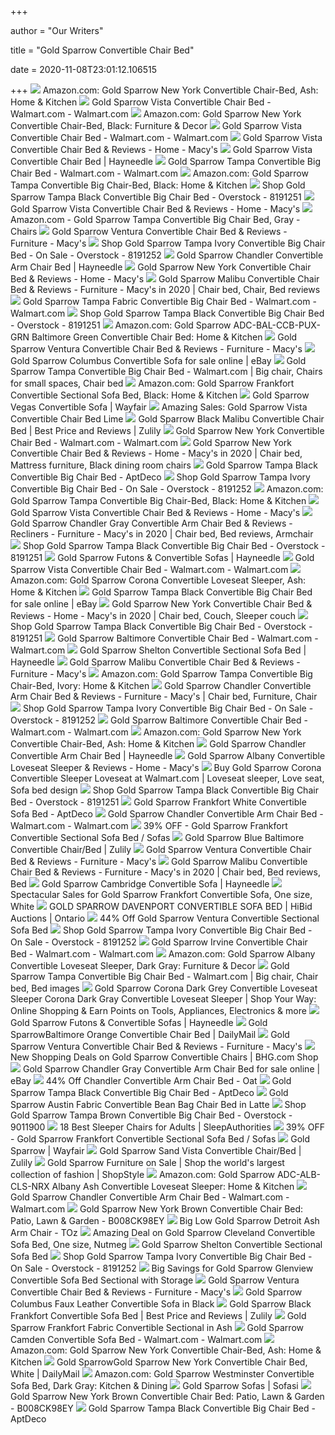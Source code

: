 +++
        
author = "Our Writers"
        
title = "Gold Sparrow Convertible Chair Bed"
        
date = 2020-11-08T23:01:12.106515
        
+++
[ ![](https://images-na.ssl-images-amazon.com/images/I/51G4K-cSHEL._AC_SY400_.jpg)](https://images-na.ssl-images-amazon.com/images/I/51G4K-cSHEL._AC_SY400_.jpg) Amazon.com: Gold Sparrow New York Convertible Chair-Bed, Ash: Home & Kitchen
[ ![](https://i5.walmartimages.com/asr/3b6197ee-6003-4597-aee1-f1610b04b376_1.5da1ffb3c8ff1a8557005fb04495a15e.jpeg)](https://i5.walmartimages.com/asr/3b6197ee-6003-4597-aee1-f1610b04b376_1.5da1ffb3c8ff1a8557005fb04495a15e.jpeg) Gold Sparrow Vista Convertible Chair Bed - Walmart.com - Walmart.com
[ ![](https://images-na.ssl-images-amazon.com/images/I/61Jt94KQITL._AC_SX355_.jpg)](https://images-na.ssl-images-amazon.com/images/I/61Jt94KQITL._AC_SX355_.jpg) Amazon.com: Gold Sparrow New York Convertible Chair-Bed, Black: Furniture &  Decor
[ ![](https://i5.walmartimages.com/asr/5b491bb1-6cff-4d84-9e91-f9bd70fb19e9_1.e41b3a47d313f22c84d86da9b3024d31.jpeg)](https://i5.walmartimages.com/asr/5b491bb1-6cff-4d84-9e91-f9bd70fb19e9_1.e41b3a47d313f22c84d86da9b3024d31.jpeg) Gold Sparrow Vista Convertible Chair Bed - Walmart.com - Walmart.com
[ ![](https://slimages.macys.com/is/image/MCY/products/9/optimized/10046679_fpx.tif?op_sharpen=1&wid=500&hei=613&fit=fit,1&$filtersm$)](https://slimages.macys.com/is/image/MCY/products/9/optimized/10046679_fpx.tif?op_sharpen=1&wid=500&hei=613&fit=fit,1&$filtersm$) Gold Sparrow Vista Convertible Chair Bed & Reviews - Home - Macy's
[ ![](https://content.haycdn.com/mgen/master:GOLP145.jpg)](https://content.haycdn.com/mgen/master:GOLP145.jpg) Gold Sparrow Vista Convertible Chair Bed | Hayneedle
[ ![](https://i5.walmartimages.com/asr/98237f00-043a-4d5c-a5a0-2ac3af5afaed_1.cfcad4e8f6ff27b24dd0daa7ddd6e257.jpeg)](https://i5.walmartimages.com/asr/98237f00-043a-4d5c-a5a0-2ac3af5afaed_1.cfcad4e8f6ff27b24dd0daa7ddd6e257.jpeg) Gold Sparrow Tampa Convertible Big Chair Bed - Walmart.com - Walmart.com
[ ![](https://images-na.ssl-images-amazon.com/images/I/91YXh9haY3L._AC_SX522_.jpg)](https://images-na.ssl-images-amazon.com/images/I/91YXh9haY3L._AC_SX522_.jpg) Amazon.com: Gold Sparrow Tampa Convertible Big Chair-Bed, Black: Home &  Kitchen
[ ![](https://ak1.ostkcdn.com/images/products/8191251/Gold-Sparrow-Tampa-Black-Convertible-Big-Chair-Bed-9e6094a8-e6fa-4dc7-9eba-0900d7799323_600.jpg)](https://ak1.ostkcdn.com/images/products/8191251/Gold-Sparrow-Tampa-Black-Convertible-Big-Chair-Bed-9e6094a8-e6fa-4dc7-9eba-0900d7799323_600.jpg) Shop Gold Sparrow Tampa Black Convertible Big Chair Bed - Overstock -  8191251
[ ![](https://slimages.macysassets.com/is/image/MCY/products/2/optimized/10046672_fpx.tif?op_sharpen=1&wid=500&hei=613&fit=fit,1&$filtersm$)](https://slimages.macysassets.com/is/image/MCY/products/2/optimized/10046672_fpx.tif?op_sharpen=1&wid=500&hei=613&fit=fit,1&$filtersm$) Gold Sparrow Vista Convertible Chair Bed & Reviews - Home - Macy's
[ ![](https://images-na.ssl-images-amazon.com/images/I/915Cap60YzL._AC_SX522_.jpg)](https://images-na.ssl-images-amazon.com/images/I/915Cap60YzL._AC_SX522_.jpg) Amazon.com - Gold Sparrow Tampa Convertible Big Chair Bed, Gray - Chairs
[ ![](https://slimages.macysassets.com/is/image/MCY/products/4/optimized/17088564_fpx.tif?op_sharpen=1&wid=500&hei=613&fit=fit,1&$filtersm$)](https://slimages.macysassets.com/is/image/MCY/products/4/optimized/17088564_fpx.tif?op_sharpen=1&wid=500&hei=613&fit=fit,1&$filtersm$) Gold Sparrow Ventura Convertible Chair Bed & Reviews - Furniture - Macy's
[ ![](https://ak1.ostkcdn.com/images/products/8191252/Gold-Sparrow-Tampa-Ivory-Convertible-Big-Chair-Bed-46216dfc-7daa-40b0-b5ad-15177ced7c3e.jpg)](https://ak1.ostkcdn.com/images/products/8191252/Gold-Sparrow-Tampa-Ivory-Convertible-Big-Chair-Bed-46216dfc-7daa-40b0-b5ad-15177ced7c3e.jpg) Shop Gold Sparrow Tampa Ivory Convertible Big Chair Bed - On Sale -  Overstock - 8191252
[ ![](https://content.haycdn.com/mgen/master:GOLP209.jpg?is=654,654,0xffffff)](https://content.haycdn.com/mgen/master:GOLP209.jpg?is=654,654,0xffffff) Gold Sparrow Chandler Convertible Arm Chair Bed | Hayneedle
[ ![](https://slimages.macysassets.com/is/image/MCY/products/4/optimized/10046874_fpx.tif?op_sharpen=1&wid=500&hei=613&fit=fit,1&$filtersm$)](https://slimages.macysassets.com/is/image/MCY/products/4/optimized/10046874_fpx.tif?op_sharpen=1&wid=500&hei=613&fit=fit,1&$filtersm$) Gold Sparrow New York Convertible Chair Bed & Reviews - Home - Macy's
[ ![](https://i.pinimg.com/474x/29/a4/be/29a4beb4f8e05422664902d4a7eac21e.jpg)](https://i.pinimg.com/474x/29/a4/be/29a4beb4f8e05422664902d4a7eac21e.jpg) Gold Sparrow Malibu Convertible Chair Bed & Reviews - Furniture - Macy's in  2020 | Chair bed, Chair, Bed reviews
[ ![](https://i5.walmartimages.com/asr/a571266e-2016-40f6-b7e0-db25ddf7d54e_1.8bda39f7f37b7fbe67e3bac5bdc60e1c.jpeg?odnWidth=612&odnHeight=612&odnBg=ffffff)](https://i5.walmartimages.com/asr/a571266e-2016-40f6-b7e0-db25ddf7d54e_1.8bda39f7f37b7fbe67e3bac5bdc60e1c.jpeg?odnWidth=612&odnHeight=612&odnBg=ffffff) Gold Sparrow Tampa Fabric Convertible Big Chair Bed - Walmart.com -  Walmart.com
[ ![](https://ak1.ostkcdn.com/images/products/8191251/Gold-Sparrow-Tampa-Black-Convertible-Big-Chair-Bed-f96a8810-b504-4eca-a664-074682d25906_600.jpg?impolicy=medium)](https://ak1.ostkcdn.com/images/products/8191251/Gold-Sparrow-Tampa-Black-Convertible-Big-Chair-Bed-f96a8810-b504-4eca-a664-074682d25906_600.jpg?impolicy=medium) Shop Gold Sparrow Tampa Black Convertible Big Chair Bed - Overstock -  8191251
[ ![](https://images-na.ssl-images-amazon.com/images/I/61ap0hLCB5L._AC_SX522_.jpg)](https://images-na.ssl-images-amazon.com/images/I/61ap0hLCB5L._AC_SX522_.jpg) Amazon.com: Gold Sparrow ADC-BAL-CCB-PUX-GRN Baltimore Green Convertible  Chair Bed: Home & Kitchen
[ ![](https://slimages.macysassets.com/is/image/MCY/products/7/optimized/17088547_fpx.tif?op_sharpen=1&wid=500&hei=613&fit=fit,1&$filtersm$)](https://slimages.macysassets.com/is/image/MCY/products/7/optimized/17088547_fpx.tif?op_sharpen=1&wid=500&hei=613&fit=fit,1&$filtersm$) Gold Sparrow Ventura Convertible Chair Bed & Reviews - Furniture - Macy's
[ ![](https://i.ebayimg.com/images/g/CdQAAOSwT0tallj~/s-l1600.jpg)](https://i.ebayimg.com/images/g/CdQAAOSwT0tallj~/s-l1600.jpg) Gold Sparrow Columbus Convertible Sofa for sale online | eBay
[ ![](https://i.pinimg.com/474x/f3/7b/bc/f37bbcebc9a6ebf3a99b501da0b5d4f1.jpg)](https://i.pinimg.com/474x/f3/7b/bc/f37bbcebc9a6ebf3a99b501da0b5d4f1.jpg) Gold Sparrow Tampa Convertible Big Chair Bed - Walmart.com | Big chair,  Chairs for small spaces, Chair bed
[ ![](https://images-na.ssl-images-amazon.com/images/I/81U%2BUI6vuSL._AC_SL1500_.jpg)](https://images-na.ssl-images-amazon.com/images/I/81U%2BUI6vuSL._AC_SL1500_.jpg) Amazon.com: Gold Sparrow Frankfort Convertible Sectional Sofa Bed, Black:  Home & Kitchen
[ ![](https://secure.img1-fg.wfcdn.com/im/15921892/resize-h800-w800%5Ecompr-r85/8109/8109063/Vegas+Convertible+Sofa.jpg)](https://secure.img1-fg.wfcdn.com/im/15921892/resize-h800-w800%5Ecompr-r85/8109/8109063/Vegas+Convertible+Sofa.jpg) Gold Sparrow Vegas Convertible Sofa | Wayfair
[ ![](https://images.prod.meredith.com/product/2681126243bf3e3bbde324fd2da5d805/1577164430906/l/gold-sparrow-vista-convertible-chair-bed-lime)](https://images.prod.meredith.com/product/2681126243bf3e3bbde324fd2da5d805/1577164430906/l/gold-sparrow-vista-convertible-chair-bed-lime) Amazing Sales: Gold Sparrow Vista Convertible Chair Bed Lime
[ ![](https://cfcdn.zulily.com/images/cache/product/452x1000/444911/zu88466204_main_tm1597087701.jpg)](https://cfcdn.zulily.com/images/cache/product/452x1000/444911/zu88466204_main_tm1597087701.jpg) Gold Sparrow Black Malibu Convertible Chair Bed | Best Price and Reviews |  Zulily
[ ![](https://i5.walmartimages.com/asr/5757ae75-3d4d-48f7-8e9f-d83c758ff50b.c8674f904244e54516b1eba532bd9921.jpeg)](https://i5.walmartimages.com/asr/5757ae75-3d4d-48f7-8e9f-d83c758ff50b.c8674f904244e54516b1eba532bd9921.jpeg) Gold Sparrow New York Convertible Chair Bed - Walmart.com - Walmart.com
[ ![](https://i.pinimg.com/originals/0e/fd/ce/0efdce8d88b600b4aa579eb35b80b0b3.jpg)](https://i.pinimg.com/originals/0e/fd/ce/0efdce8d88b600b4aa579eb35b80b0b3.jpg) Gold Sparrow New York Convertible Chair Bed & Reviews - Home - Macy's in  2020 | Chair bed, Mattress furniture, Black dining room chairs
[ ![](https://d6qwfb5pdou4u.cloudfront.net/product-images/6340001-6350000/6340267/1580035467208be38a129933a0a60857870d2de0a0/1500-1500-frame-0.jpg)](https://d6qwfb5pdou4u.cloudfront.net/product-images/6340001-6350000/6340267/1580035467208be38a129933a0a60857870d2de0a0/1500-1500-frame-0.jpg) Gold Sparrow Tampa Black Convertible Big Chair Bed - AptDeco
[ ![](https://ak1.ostkcdn.com/images/products/8191252/Gold-Sparrow-Tampa-Ivory-Convertible-Big-Chair-Bed-5bcbe5d3-3c12-483f-8c04-08afcde29774.jpg)](https://ak1.ostkcdn.com/images/products/8191252/Gold-Sparrow-Tampa-Ivory-Convertible-Big-Chair-Bed-5bcbe5d3-3c12-483f-8c04-08afcde29774.jpg) Shop Gold Sparrow Tampa Ivory Convertible Big Chair Bed - On Sale -  Overstock - 8191252
[ ![](https://m.media-amazon.com/images/I/51yByIF6pTL._AC_.__US500__.jpg)](https://m.media-amazon.com/images/I/51yByIF6pTL._AC_.__US500__.jpg) Amazon.com: Gold Sparrow Tampa Convertible Big Chair-Bed, Black: Home &  Kitchen
[ ![](https://slimages.macysassets.com/is/image/MCY/products/7/optimized/10046767_fpx.tif?op_sharpen=1&wid=500&hei=613&fit=fit,1&$filtersm$)](https://slimages.macysassets.com/is/image/MCY/products/7/optimized/10046767_fpx.tif?op_sharpen=1&wid=500&hei=613&fit=fit,1&$filtersm$) Gold Sparrow Vista Convertible Chair Bed & Reviews - Home - Macy's
[ ![](https://i.pinimg.com/originals/52/67/ce/5267ceb43ebfe3f0883adadd62bf980a.jpg)](https://i.pinimg.com/originals/52/67/ce/5267ceb43ebfe3f0883adadd62bf980a.jpg) Gold Sparrow Chandler Gray Convertible Arm Chair Bed & Reviews - Recliners  - Furniture - Macy's in 2020 | Chair bed, Bed reviews, Armchair
[ ![](https://ak1.ostkcdn.com/images/products/8191251/Gold-Sparrow-Tampa-Black-Convertible-Big-Chair-Bed-78096b73-6c86-4d7c-a1b3-b8ad192f7e80_600.jpg?impolicy=medium)](https://ak1.ostkcdn.com/images/products/8191251/Gold-Sparrow-Tampa-Black-Convertible-Big-Chair-Bed-78096b73-6c86-4d7c-a1b3-b8ad192f7e80_600.jpg?impolicy=medium) Shop Gold Sparrow Tampa Black Convertible Big Chair Bed - Overstock -  8191251
[ ![](https://content.haycdn.com/mgen/master:GOLP023.jpg?is=400,400,0xffffff)](https://content.haycdn.com/mgen/master:GOLP023.jpg?is=400,400,0xffffff) Gold Sparrow Futons & Convertible Sofas | Hayneedle
[ ![](https://i5.walmartimages.com/asr/e39b1b07-c6b0-4ab5-9522-1f3e9291c500_1.d5ebd22337866bbc2bde2632d869a9ce.jpeg)](https://i5.walmartimages.com/asr/e39b1b07-c6b0-4ab5-9522-1f3e9291c500_1.d5ebd22337866bbc2bde2632d869a9ce.jpeg) Gold Sparrow Vista Convertible Chair Bed - Walmart.com - Walmart.com
[ ![](https://images-na.ssl-images-amazon.com/images/I/91mMTSLsKAL._AC_SX522_.jpg)](https://images-na.ssl-images-amazon.com/images/I/91mMTSLsKAL._AC_SX522_.jpg) Amazon.com: Gold Sparrow Corona Convertible Loveseat Sleeper, Ash: Home &  Kitchen
[ ![](https://i.ebayimg.com/00/s/MTIwMFgxNjAw/z/g38AAOSw~w5eFDWo/$_57.JPG?set_id=8800005007)](https://i.ebayimg.com/00/s/MTIwMFgxNjAw/z/g38AAOSw~w5eFDWo/$_57.JPG?set_id=8800005007) Gold Sparrow Tampa Black Convertible Big Chair Bed for sale online | eBay
[ ![](https://i.pinimg.com/474x/42/1e/6a/421e6affaeb7565d30a96aec6b7b8938.jpg)](https://i.pinimg.com/474x/42/1e/6a/421e6affaeb7565d30a96aec6b7b8938.jpg) Gold Sparrow New York Convertible Chair Bed & Reviews - Home - Macy's in  2020 | Chair bed, Couch, Sleeper couch
[ ![](https://ak1.ostkcdn.com/images/products/8191251/Gold-Sparrow-Tampa-Black-Convertible-Big-Chair-Bed-cd5003ac-f232-4edc-9765-817235c750af_600.jpg?impolicy=medium)](https://ak1.ostkcdn.com/images/products/8191251/Gold-Sparrow-Tampa-Black-Convertible-Big-Chair-Bed-cd5003ac-f232-4edc-9765-817235c750af_600.jpg?impolicy=medium) Shop Gold Sparrow Tampa Black Convertible Big Chair Bed - Overstock -  8191251
[ ![](https://i5.walmartimages.com/asr/72b79c58-d77b-4c5b-8570-7cc7f4dc2d74.aab06610c71d802c5364ace6cef01986.jpeg)](https://i5.walmartimages.com/asr/72b79c58-d77b-4c5b-8570-7cc7f4dc2d74.aab06610c71d802c5364ace6cef01986.jpeg) Gold Sparrow Baltimore Convertible Chair Bed - Walmart.com - Walmart.com
[ ![](https://content.haycdn.com/mgen/master:GOLP189.jpg)](https://content.haycdn.com/mgen/master:GOLP189.jpg) Gold Sparrow Shelton Convertible Sectional Sofa Bed | Hayneedle
[ ![](https://slimages.macys.com/is/image/MCY/products/3/optimized/16319203_fpx.tif?op_sharpen=1&wid=500&hei=613&fit=fit,1&$filtersm$)](https://slimages.macys.com/is/image/MCY/products/3/optimized/16319203_fpx.tif?op_sharpen=1&wid=500&hei=613&fit=fit,1&$filtersm$) Gold Sparrow Malibu Convertible Chair Bed & Reviews - Furniture - Macy's
[ ![](https://m.media-amazon.com/images/I/31VEZTiePEL._AC_.__US500__.jpg)](https://m.media-amazon.com/images/I/31VEZTiePEL._AC_.__US500__.jpg) Amazon.com: Gold Sparrow Tampa Convertible Big Chair-Bed, Ivory: Home &  Kitchen
[ ![](https://i.pinimg.com/564x/8b/f9/a7/8bf9a7b3a85ddc59d93ec2c76ec317ff.jpg)](https://i.pinimg.com/564x/8b/f9/a7/8bf9a7b3a85ddc59d93ec2c76ec317ff.jpg) Gold Sparrow Chandler Convertible Arm Chair Bed & Reviews - Furniture -  Macy's | Chair bed, Furniture, Chair
[ ![](https://ak1.ostkcdn.com/images/products/8191252/Gold-Sparrow-Tampa-Ivory-Convertible-Big-Chair-Bed-dbecc0a2-26c7-48f1-a354-34618812d3f0_600.jpg?impolicy=medium)](https://ak1.ostkcdn.com/images/products/8191252/Gold-Sparrow-Tampa-Ivory-Convertible-Big-Chair-Bed-dbecc0a2-26c7-48f1-a354-34618812d3f0_600.jpg?impolicy=medium) Shop Gold Sparrow Tampa Ivory Convertible Big Chair Bed - On Sale -  Overstock - 8191252
[ ![](https://i5.walmartimages.com/asr/e6c1a798-b007-48b6-8bcf-23a54def2714_1.c85b829f707f4187a2aa931bc69128c6.jpeg)](https://i5.walmartimages.com/asr/e6c1a798-b007-48b6-8bcf-23a54def2714_1.c85b829f707f4187a2aa931bc69128c6.jpeg) Gold Sparrow Baltimore Convertible Chair Bed - Walmart.com - Walmart.com
[ ![](https://images-na.ssl-images-amazon.com/images/I/41B4i5jIatL._AC_SY400_.jpg)](https://images-na.ssl-images-amazon.com/images/I/41B4i5jIatL._AC_SY400_.jpg) Amazon.com: Gold Sparrow New York Convertible Chair-Bed, Ash: Home & Kitchen
[ ![](https://content.haycdn.com/mgen/inuse:GOLP209.jpg?is=654,654,0xffffff)](https://content.haycdn.com/mgen/inuse:GOLP209.jpg?is=654,654,0xffffff) Gold Sparrow Chandler Convertible Arm Chair Bed | Hayneedle
[ ![](https://slimages.macys.com/is/image/MCY/products/3/optimized/10046583_fpx.tif?op_sharpen=1&wid=500&hei=613&fit=fit,1&$filtersm$)](https://slimages.macys.com/is/image/MCY/products/3/optimized/10046583_fpx.tif?op_sharpen=1&wid=500&hei=613&fit=fit,1&$filtersm$) Gold Sparrow Albany Convertible Loveseat Sleeper & Reviews - Home - Macy's
[ ![](https://i.pinimg.com/originals/1b/83/88/1b8388ac74124091d02722ccf36257a5.jpg)](https://i.pinimg.com/originals/1b/83/88/1b8388ac74124091d02722ccf36257a5.jpg) Buy Gold Sparrow Corona Convertible Sleeper Loveseat at Walmart.com |  Loveseat sleeper, Love seat, Sofa bed design
[ ![](https://ak1.ostkcdn.com/images/products/8191251/Gold-Sparrow-Tampa-Black-Convertible-Big-Chair-Bed-9608206b-39f2-42b5-8a19-c0d9fe11da1c_600.jpg?impolicy=medium)](https://ak1.ostkcdn.com/images/products/8191251/Gold-Sparrow-Tampa-Black-Convertible-Big-Chair-Bed-9608206b-39f2-42b5-8a19-c0d9fe11da1c_600.jpg?impolicy=medium) Shop Gold Sparrow Tampa Black Convertible Big Chair Bed - Overstock -  8191251
[ ![](https://d6qwfb5pdou4u.cloudfront.net/product-images/5800001-5810000/5802379/1560268704b088437b2aa1d065f08d2bfb43361b11/1500-1500-frame-0.jpg)](https://d6qwfb5pdou4u.cloudfront.net/product-images/5800001-5810000/5802379/1560268704b088437b2aa1d065f08d2bfb43361b11/1500-1500-frame-0.jpg) Gold Sparrow Frankfort White Convertible Sofa Bed - AptDeco
[ ![](https://i5.walmartimages.com/asr/5ac977be-22c2-4961-9994-45da93519a54.1c02d4a8ca370bb8c48a65aa71654965.jpeg)](https://i5.walmartimages.com/asr/5ac977be-22c2-4961-9994-45da93519a54.1c02d4a8ca370bb8c48a65aa71654965.jpeg) Gold Sparrow Chandler Convertible Arm Chair Bed - Walmart.com - Walmart.com
[ ![](https://images.kaiyo.com/93969/shop/sofas/sectionals/buy-gold-sparrow-frankfort-convertible-sectional-sofa-bed.jpeg)](https://images.kaiyo.com/93969/shop/sofas/sectionals/buy-gold-sparrow-frankfort-convertible-sectional-sofa-bed.jpeg) 39% OFF - Gold Sparrow Frankfort Convertible Sectional Sofa Bed / Sofas
[ ![](https://cfcdn.zulily.com/images/cache/product/452x1000/231966/zu46148980_main_tm1489682018.jpg)](https://cfcdn.zulily.com/images/cache/product/452x1000/231966/zu46148980_main_tm1489682018.jpg) Gold Sparrow Blue Baltimore Convertible Chair/Bed | Zulily
[ ![](https://slimages.macysassets.com/is/image/MCY/products/3/optimized/17088543_fpx.tif?op_sharpen=1&wid=500&hei=613&fit=fit,1&$filtersm$)](https://slimages.macysassets.com/is/image/MCY/products/3/optimized/17088543_fpx.tif?op_sharpen=1&wid=500&hei=613&fit=fit,1&$filtersm$) Gold Sparrow Ventura Convertible Chair Bed & Reviews - Furniture - Macy's
[ ![](https://i.pinimg.com/474x/4d/18/b9/4d18b9f73bc6fb765ff3f4e982f6130e.jpg)](https://i.pinimg.com/474x/4d/18/b9/4d18b9f73bc6fb765ff3f4e982f6130e.jpg) Gold Sparrow Malibu Convertible Chair Bed & Reviews - Furniture - Macy's in  2020 | Chair bed, Bed reviews, Bed
[ ![](https://content.haycdn.com/mgen/master:GOLP009.jpg?is=654,654,0xffffff)](https://content.haycdn.com/mgen/master:GOLP009.jpg?is=654,654,0xffffff) Gold Sparrow Cambridge Convertible Sofa | Hayneedle
[ ![](https://images.prod.meredith.com/product/f05799d6f3d5abc37e410831b195d7ab/1591265549351/l/gold-sparrow-frankfort-convertible-sofa-one-size-white)](https://images.prod.meredith.com/product/f05799d6f3d5abc37e410831b195d7ab/1591265549351/l/gold-sparrow-frankfort-convertible-sofa-one-size-white) Spectacular Sales for Gold Sparrow Frankfort Convertible Sofa, One size,  White
[ ![](https://media.sandhills.com/img.axd?id=6031993759&wid=&p=&ext=&w=0&h=0&t=&lp=&c=True&wt=False&sz=Max&rt=0&checksum=bkSZFh%2FlQM8OXGw6dHWWR%2FLUH2Gv5ZBz)](https://media.sandhills.com/img.axd?id=6031993759&wid=&p=&ext=&w=0&h=0&t=&lp=&c=True&wt=False&sz=Max&rt=0&checksum=bkSZFh%2FlQM8OXGw6dHWWR%2FLUH2Gv5ZBz) GOLD SPARROW DAVENPORT CONVERTIBLE SOFA BED | HiBid Auctions | Ontario
[ ![](https://images.prod.meredith.com/product/b9ff6f4442c228e90c234858981c6294/1596794520404/l/gold-sparrow-ventura-convertible-sectional-sofa-bed)](https://images.prod.meredith.com/product/b9ff6f4442c228e90c234858981c6294/1596794520404/l/gold-sparrow-ventura-convertible-sectional-sofa-bed) 44% Off Gold Sparrow Ventura Convertible Sectional Sofa Bed
[ ![](https://ak1.ostkcdn.com/images/products/8191252/Gold-Sparrow-Tampa-Ivory-Convertible-Big-Chair-Bed-587e6ae8-c969-4f79-81f2-30e1005bce86_600.jpg?impolicy=medium)](https://ak1.ostkcdn.com/images/products/8191252/Gold-Sparrow-Tampa-Ivory-Convertible-Big-Chair-Bed-587e6ae8-c969-4f79-81f2-30e1005bce86_600.jpg?impolicy=medium) Shop Gold Sparrow Tampa Ivory Convertible Big Chair Bed - On Sale -  Overstock - 8191252
[ ![](https://i5.walmartimages.com/asr/66d01350-0ed4-4af1-8707-3e5346eb2db4_1.5e8f2bafe7848bd2728ca3e1d88f8e07.jpeg)](https://i5.walmartimages.com/asr/66d01350-0ed4-4af1-8707-3e5346eb2db4_1.5e8f2bafe7848bd2728ca3e1d88f8e07.jpeg) Gold Sparrow Irvine Convertible Chair Bed - Walmart.com - Walmart.com
[ ![](https://m.media-amazon.com/images/I/A1teFf2uvdL._AC_UL400_.jpg)](https://m.media-amazon.com/images/I/A1teFf2uvdL._AC_UL400_.jpg) Amazon.com: Gold Sparrow Albany Convertible Loveseat Sleeper, Dark Gray:  Furniture & Decor
[ ![](https://i.pinimg.com/474x/bb/b7/17/bbb717c763911632ee4e1251aeb9bbe8.jpg)](https://i.pinimg.com/474x/bb/b7/17/bbb717c763911632ee4e1251aeb9bbe8.jpg) Gold Sparrow Tampa Convertible Big Chair Bed - Walmart.com | Big chair, Chair  bed, Bed images
[ ![](https://s3.sywcdn.net/getImage?url=https%3A%2F%2Fc.shld.net%2Frpx%2Fi%2Fs%2Fpi%2Fmp%2F20571%2Fprod_7865778122%3Fsrc%3Dhttp%253A%252F%252Fak1.ostkcdn.com%252Fimages%252Fproducts%252F9920600%252FL17078093.jpg%26d%3D4e014960ffc761f72048b457c7c56cb0d76004f4&t=Product&w=1500&h=1500&qlt=100&mrg=1&str=1&s=6a4bab6ee3d2bfb26a576b8b75de718a)](https://s3.sywcdn.net/getImage?url=https%3A%2F%2Fc.shld.net%2Frpx%2Fi%2Fs%2Fpi%2Fmp%2F20571%2Fprod_7865778122%3Fsrc%3Dhttp%253A%252F%252Fak1.ostkcdn.com%252Fimages%252Fproducts%252F9920600%252FL17078093.jpg%26d%3D4e014960ffc761f72048b457c7c56cb0d76004f4&t=Product&w=1500&h=1500&qlt=100&mrg=1&str=1&s=6a4bab6ee3d2bfb26a576b8b75de718a) Gold Sparrow Corona Dark Grey Convertible Loveseat Sleeper Corona Dark Gray  Convertible Loveseat Sleeper | Shop Your Way: Online Shopping & Earn Points  on Tools, Appliances, Electronics & more
[ ![](https://content.haycdn.com/mgen/master:GOLP133.jpg?is=400,400,0xffffff)](https://content.haycdn.com/mgen/master:GOLP133.jpg?is=400,400,0xffffff) Gold Sparrow Futons & Convertible Sofas | Hayneedle
[ ![](https://ak1.ostkcdn.com/images/products/6434030/Baltimore-Orange-Faux-Leather-Convertible-Chair-Bed-cf9a8cb0-8491-4a15-98c6-e27f9ac1899a_1000.jpg)](https://ak1.ostkcdn.com/images/products/6434030/Baltimore-Orange-Faux-Leather-Convertible-Chair-Bed-cf9a8cb0-8491-4a15-98c6-e27f9ac1899a_1000.jpg) Gold SparrowBaltimore Orange Convertible Chair Bed | DailyMail
[ ![](https://slimages.macysassets.com/is/image/MCY/products/1/optimized/17088541_fpx.tif?op_sharpen=1&wid=500&hei=613&fit=fit,1&$filtersm$)](https://slimages.macysassets.com/is/image/MCY/products/1/optimized/17088541_fpx.tif?op_sharpen=1&wid=500&hei=613&fit=fit,1&$filtersm$) Gold Sparrow Ventura Convertible Chair Bed & Reviews - Furniture - Macy's
[ ![](https://images.prod.meredith.com/product/b29fa07154984c1489e493936778d334/1576930662702/m/vista-lime-convertible-chair-bed)](https://images.prod.meredith.com/product/b29fa07154984c1489e493936778d334/1576930662702/m/vista-lime-convertible-chair-bed) New Shopping Deals on Gold Sparrow Convertible Chairs | BHG.com Shop
[ ![](https://i.ebayimg.com/images/g/UjcAAOSwbl9fmocp/s-l640.jpg)](https://i.ebayimg.com/images/g/UjcAAOSwbl9fmocp/s-l640.jpg) Gold Sparrow Chandler Gray Convertible Arm Chair Bed for sale online | eBay
[ ![](https://images.prod.meredith.com/product/5800aff3c48592d3dc6dd066f21fe6e9/1562300039291/l/chandler-convertible-arm-chair-bed-oat)](https://images.prod.meredith.com/product/5800aff3c48592d3dc6dd066f21fe6e9/1562300039291/l/chandler-convertible-arm-chair-bed-oat) 44% Off Chandler Convertible Arm Chair Bed - Oat
[ ![](https://d6qwfb5pdou4u.cloudfront.net/product-images/6340001-6350000/6340267/277a0dc4a07ba8b0ecfaba53d293dabe7d9af998308395075d09f5958cda5336/1500-1500-frame-0.jpg)](https://d6qwfb5pdou4u.cloudfront.net/product-images/6340001-6350000/6340267/277a0dc4a07ba8b0ecfaba53d293dabe7d9af998308395075d09f5958cda5336/1500-1500-frame-0.jpg) Gold Sparrow Tampa Black Convertible Big Chair Bed - AptDeco
[ ![](https://c.shld.net/rpx/i/s/pi/mp/5107/prod_11625425318?src=http%3A%2F%2Fmedia.cymaxstores.com%2Fimages%2F3949%2F526767-L.jpg&d=b0457e8fd3b731130206993b295946186bea4f54&hei=333&wid=333&op_sharpen=1)](https://c.shld.net/rpx/i/s/pi/mp/5107/prod_11625425318?src=http%3A%2F%2Fmedia.cymaxstores.com%2Fimages%2F3949%2F526767-L.jpg&d=b0457e8fd3b731130206993b295946186bea4f54&hei=333&wid=333&op_sharpen=1) Gold Sparrow Austin Fabric Convertible Bean Bag Chair Bed in Latte
[ ![](https://ak1.ostkcdn.com/images/products/9011900/Gold-Sparrow-Tampa-Brown-Convertible-Big-Chair-Bed-53348a0e-f9ee-4054-9217-def00c6098b3.jpg)](https://ak1.ostkcdn.com/images/products/9011900/Gold-Sparrow-Tampa-Brown-Convertible-Big-Chair-Bed-53348a0e-f9ee-4054-9217-def00c6098b3.jpg) Shop Gold Sparrow Tampa Brown Convertible Big Chair Bed - Overstock -  9011900
[ ![](https://sleepauthorities.com/wp-content/uploads/2020/07/91Fz6Wbta8L._AC_SL1500_.jpg)](https://sleepauthorities.com/wp-content/uploads/2020/07/91Fz6Wbta8L._AC_SL1500_.jpg) 18 Best Sleeper Chairs for Adults | SleepAuthorities
[ ![](https://images.kaiyo.com/93969/shop/sofas/sectionals/sell-gold-sparrow-frankfort-convertible-sectional-sofa-bed.jpeg)](https://images.kaiyo.com/93969/shop/sofas/sectionals/sell-gold-sparrow-frankfort-convertible-sectional-sofa-bed.jpeg) 39% OFF - Gold Sparrow Frankfort Convertible Sectional Sofa Bed / Sofas
[ ![](https://secure.img1-fg.wfcdn.com/im/04947908/resize-h400-w400%5Ecompr-r85/1821/18213459/default_name.jpg)](https://secure.img1-fg.wfcdn.com/im/04947908/resize-h400-w400%5Ecompr-r85/1821/18213459/default_name.jpg) Gold Sparrow | Wayfair
[ ![](https://cfcdn.zulily.com/images/cache/product/452x1000/225276/zu45055886_main_tm1485788759.jpg)](https://cfcdn.zulily.com/images/cache/product/452x1000/225276/zu45055886_main_tm1485788759.jpg) Gold Sparrow Sand Vista Convertible Chair/Bed | Zulily
[ ![](https://img.shopstyle-cdn.com/sim/06/15/06151fd9086da174cae53c4abc4c83b2_best/gold-sparrow-alton-convertible-sofa-bed.jpg)](https://img.shopstyle-cdn.com/sim/06/15/06151fd9086da174cae53c4abc4c83b2_best/gold-sparrow-alton-convertible-sofa-bed.jpg) Gold Sparrow Furniture on Sale | Shop the world's largest collection of  fashion | ShopStyle
[ ![](https://images-na.ssl-images-amazon.com/images/I/61yLaRwKXiL._AC_SX522_.jpg)](https://images-na.ssl-images-amazon.com/images/I/61yLaRwKXiL._AC_SX522_.jpg) Amazon.com: Gold Sparrow ADC-ALB-CLS-NRX Albany Ash Convertible Loveseat  Sleeper: Home & Kitchen
[ ![](https://i5.walmartimages.com/asr/55f58100-f675-4ca0-9f2c-c97fc659763d.a87f4f9d6aa5af74626e96800b90d920.jpeg)](https://i5.walmartimages.com/asr/55f58100-f675-4ca0-9f2c-c97fc659763d.a87f4f9d6aa5af74626e96800b90d920.jpeg) Gold Sparrow Chandler Convertible Arm Chair Bed - Walmart.com - Walmart.com
[ ![](http://www.thelordsharvest.ca/bmz_cache/3/Gold%20Sparrow%20New%20York%20Brown%20Convertible%20Chair%20Bed%20-%20B008CK98EY_1_500x318.jpg)](http://www.thelordsharvest.ca/bmz_cache/3/Gold%20Sparrow%20New%20York%20Brown%20Convertible%20Chair%20Bed%20-%20B008CK98EY_1_500x318.jpg) Gold Sparrow New York Brown Convertible Chair Bed: Patio, Lawn & Garden -  B008CK98EY
[ ![](http://ak1.ostkcdn.com/images/products/8428533/Gold-Sparrow-Detroit-Ash-Arm-Chair-99a6f965-3dd5-4466-96a3-aafce358f9ee_320.jpg)](http://ak1.ostkcdn.com/images/products/8428533/Gold-Sparrow-Detroit-Ash-Arm-Chair-99a6f965-3dd5-4466-96a3-aafce358f9ee_320.jpg) Big Low Gold Sparrow Detroit Ash Arm Chair - TOz
[ ![](https://images.prod.meredith.com/product/cd1e6097b695c5fd17ddb8bf9b533f52/1536660181138/l/gold-sparrow-adc-cle-csb-dpx-nut-cleveland-convertible-sofa-one-size-nutmeg)](https://images.prod.meredith.com/product/cd1e6097b695c5fd17ddb8bf9b533f52/1536660181138/l/gold-sparrow-adc-cle-csb-dpx-nut-cleveland-convertible-sofa-one-size-nutmeg) Amazing Deal on Gold Sparrow Cleveland Convertible Sofa Bed, One size,  Nutmeg
[ ![](http://images.sectionalsofas.biz/shelton-convertible-sectional-sofa-bed.jpg)](http://images.sectionalsofas.biz/shelton-convertible-sectional-sofa-bed.jpg) Gold Sparrow Shelton Convertible Sectional Sofa Bed
[ ![](https://ak1.ostkcdn.com/images/products/8191252/Gold-Sparrow-Tampa-Ivory-Convertible-Big-Chair-Bed-339f6180-837a-44d6-ad50-1ee32e0e1dff_600.jpg?impolicy=medium)](https://ak1.ostkcdn.com/images/products/8191252/Gold-Sparrow-Tampa-Ivory-Convertible-Big-Chair-Bed-339f6180-837a-44d6-ad50-1ee32e0e1dff_600.jpg?impolicy=medium) Shop Gold Sparrow Tampa Ivory Convertible Big Chair Bed - On Sale -  Overstock - 8191252
[ ![](https://images.prod.meredith.com/product/d6362d94adf4949e3d7670a97b0a57e4/1602756147511/l/gold-sparrow-glenview-convertible-sofa-bed-sectional-with-storage)](https://images.prod.meredith.com/product/d6362d94adf4949e3d7670a97b0a57e4/1602756147511/l/gold-sparrow-glenview-convertible-sofa-bed-sectional-with-storage) Big Savings for Gold Sparrow Glenview Convertible Sofa Bed Sectional with  Storage
[ ![](https://slimages.macysassets.com/is/image/MCY/products/6/optimized/17088546_fpx.tif?op_sharpen=1&wid=500&hei=613&fit=fit,1&$filtersm$)](https://slimages.macysassets.com/is/image/MCY/products/6/optimized/17088546_fpx.tif?op_sharpen=1&wid=500&hei=613&fit=fit,1&$filtersm$) Gold Sparrow Ventura Convertible Chair Bed & Reviews - Furniture - Macy's
[ ![](https://c.shld.net/rpx/i/s/pi/mp/5107/prod_11625422618?src=http%3A%2F%2Fmedia.cymaxstores.com%2FImages%2F3949%2F526760-1-L.jpg&d=f3ea370bc7b9278997337798570aca86eb718203&hei=333&wid=333&op_sharpen=1)](https://c.shld.net/rpx/i/s/pi/mp/5107/prod_11625422618?src=http%3A%2F%2Fmedia.cymaxstores.com%2FImages%2F3949%2F526760-1-L.jpg&d=f3ea370bc7b9278997337798570aca86eb718203&hei=333&wid=333&op_sharpen=1) Gold Sparrow Columbus Faux Leather Convertible Sofa in Black
[ ![](https://cfcdn.zulily.com/images/cache/product/452x1000/178116/zu36656421_main_tm1457448404.jpg)](https://cfcdn.zulily.com/images/cache/product/452x1000/178116/zu36656421_main_tm1457448404.jpg) Gold Sparrow Black Frankfort Convertible Sofa Bed | Best Price and Reviews  | Zulily
[ ![](https://c.shld.net/rpx/i/s/pi/mp/5107/prod_12565001908?src=https%3A%2F%2Fmedia.cymaxstores.com%2FImages%2F3949%2F526856-L.jpg&d=62d88e5fbd99384f2d09888db951061b5bd80a27&hei=333&wid=333&op_sharpen=1)](https://c.shld.net/rpx/i/s/pi/mp/5107/prod_12565001908?src=https%3A%2F%2Fmedia.cymaxstores.com%2FImages%2F3949%2F526856-L.jpg&d=62d88e5fbd99384f2d09888db951061b5bd80a27&hei=333&wid=333&op_sharpen=1) Gold Sparrow Frankfort Fabric Convertible Sectional in Ash
[ ![](https://i5.walmartimages.com/asr/b63c8b33-ec94-487a-a3fa-a192117c9f59.7b220fda4b05afe8db3adbb191df06c9.jpeg)](https://i5.walmartimages.com/asr/b63c8b33-ec94-487a-a3fa-a192117c9f59.7b220fda4b05afe8db3adbb191df06c9.jpeg) Gold Sparrow Camden Convertible Sofa Bed - Walmart.com - Walmart.com
[ ![](https://images-na.ssl-images-amazon.com/images/I/41pQQxB4jCL._AC_SY200_.jpg)](https://images-na.ssl-images-amazon.com/images/I/41pQQxB4jCL._AC_SY200_.jpg) Amazon.com: Gold Sparrow New York Convertible Chair-Bed, Ash: Home & Kitchen
[ ![](https://ak1.ostkcdn.com/images/products/12069850/Irvine-Royal-Blue-Convertible-Chair-Bed-b5ea65f6-87d0-42ba-b229-56edcc92de28_1000.jpg)](https://ak1.ostkcdn.com/images/products/12069850/Irvine-Royal-Blue-Convertible-Chair-Bed-b5ea65f6-87d0-42ba-b229-56edcc92de28_1000.jpg) Gold SparrowGold Sparrow New York Convertible Chair Bed, White | DailyMail
[ ![](https://images-na.ssl-images-amazon.com/images/I/91V2RoCiieL._AC_SX522_.jpg)](https://images-na.ssl-images-amazon.com/images/I/91V2RoCiieL._AC_SX522_.jpg) Amazon.com: Gold Sparrow Westminster Convertible Sofa Bed, Dark Gray:  Kitchen & Dining
[ ![](https://images.sofasi.info/frankfort-convertible-sectional-sofa-bed-i8o0Z3uf0A6UOg.jpg)](https://images.sofasi.info/frankfort-convertible-sectional-sofa-bed-i8o0Z3uf0A6UOg.jpg) Gold Sparrow Sofas | Sofasi
[ ![](http://www.thelordsharvest.ca/bmz_cache/e/Gold%20Sparrow%20New%20York%20Brown%20Convertible%20Chair%20Bed%20-%20B008CK98EY_0_500x292.jpg)](http://www.thelordsharvest.ca/bmz_cache/e/Gold%20Sparrow%20New%20York%20Brown%20Convertible%20Chair%20Bed%20-%20B008CK98EY_0_500x292.jpg) Gold Sparrow New York Brown Convertible Chair Bed: Patio, Lawn & Garden -  B008CK98EY
[ ![](https://d6qwfb5pdou4u.cloudfront.net/product-images/6340001-6350000/6340267/aad5022aa4a45f3fb246a1947dee6db7aebda7bce13368d79e03bd3e2b16fa6d/1500-1500-frame-0.jpg)](https://d6qwfb5pdou4u.cloudfront.net/product-images/6340001-6350000/6340267/aad5022aa4a45f3fb246a1947dee6db7aebda7bce13368d79e03bd3e2b16fa6d/1500-1500-frame-0.jpg) Gold Sparrow Tampa Black Convertible Big Chair Bed - AptDeco

